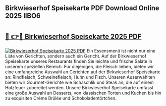 ## Birkwieserhof Speisekarte PDF Download Online 2025 IlBO6

# <h2><a href="http://gc6edxf.nevu.top/?p=Birkwieserhof+Speisekarte">🔗 👉🔴 Birkwieserhof Speisekarte 2025 PDF</a></h2>

[![Birkwieserhof Speisekarte 2025 PDF](https://i.imgur.com/dBaPXMq.png)](http://gc6edxf.nevu.top/?p=Birkwieserhof+Speisekarte)
Ein Essensmenü ist nicht nur eine Liste von Gerichten, sondern auch ein Gericht. Auf der Birkwieserhof Speisekarte unseres Restaurants finden Sie leichte und frische Salate in unserem speziellen Bereich. Für diejenigen, die Fleisch lieben, bieten wir eine umfangreiche Auswahl an Gerichten auf der Birkwieserhof Speisekarte an: Rindfleisch, Schweinefleisch, Huhn und Fisch. Unseren Auserwählten bieten wir Gourmet-Gerichte wie Schaschlik und Steak an, die auf einem Holzfeuer zubereitet werden. Unsere Birkwieserhof Speisekarte umfasst eine große Auswahl an Desserts, von klassischen Torten und Kuchen bis hin zu exquisiten Crème Brûlée und Schokoladentörtchen.
